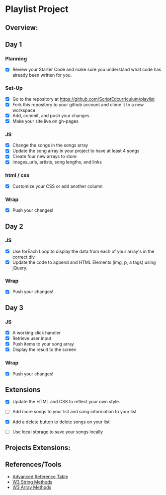 # Playlist Project

## Overview: 

## Day 1
### Planning
- [x] Review your Starter Code and make sure you understand what code has already been written for you.
### Set-Up
- [x] Go to the repository at https://github.com/ScriptEdcurriculum/playlist
- [x] Fork this repository to your github account and clone it to a new workspace
- [x] Add, commit, and push your changes
- [x] Make your site live on gh-pages

### JS
- [x] Change the songs in the songs array
- [x] Update the song array in your project to have at least 4 songs
- [x] Create four new arrays to store
- [x] images_urls, artists, song lengths, and links
### html / css
- [x] Customize your CSS or add another column

### Wrap
- [x] Push your changes!

## Day 2
### JS
- [x] Use forEach Loop to display the data from each of your array's in the correct div
- [x] Update the code to append and HTML Elements (img, p, a tags) using jQuery. 
### Wrap
- [x] Push your changes!


## Day 3
### JS
- [x] A working click handler
- [x] Retrieve user input
- [x] Push items to your song array
- [x] Display the result to the screen

### Wrap
- [x] Push your changes!

## Extensions
- [x] Update the HTML and CSS to reflect your own style.
- [ ] Add more songs to your list and song information to your list
- [x] Add a delete button to delete songs on your list
- [ ] Use local storage to save your songs locally



## Projects Extensions:

## References/Tools
* [Advanced Reference Table]()
* [W3 String Methods](https://www.w3schools.com/js/js_string_methods.asp)
* [W3 Array Methods](https://www.w3schools.com/js/js_array_methods.asp)
